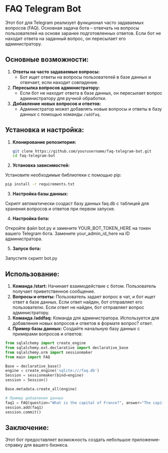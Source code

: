 # FAQ Telegram Bot

Этот бот для Telegram реализует функционал часто задаваемых вопросов (FAQ). Основная задача бота – отвечать на вопросы пользователей на основе заранее подготовленных ответов. Если бот не находит ответа на заданный вопрос, он пересылает его администратору.

## Основные возможности:
1. **Ответы на часто задаваемые вопросы:**
   - Бот ищет ответы на вопросы пользователей в базе данных и отвечает, если находит совпадение.
2. **Пересылка вопросов администратору:**
   - Если бот не находит ответа в базе данных, он пересылает вопрос администратору для ручной обработки.
3. **Добавление новых вопросов и ответов:**
   - Администратор может добавлять новые вопросы и ответы в базу данных с помощью команды `/addfaq`.

## Установка и настройка:
1. **Клонирование репозитория:**
   ```bash
   git clone https://github.com/yourusername/faq-telegram-bot.git
   cd faq-telegram-bot
2. **Установка зависимостей:**

Установите необходимые библиотеки с помощью pip:
   ```bash 
   pip install -r requirements.txt
   ```
3. **Настройка базы данных:**

Скрипт автоматически создаст базу данных faq.db с таблицей для хранения вопросов и ответов при первом запуске.

4. **Настройка бота:**

Откройте файл bot.py и замените YOUR_BOT_TOKEN_HERE на токен вашего Telegram бота.
Замените your_admin_id_here на ID администратора.

5. **Запуск бота:**

Запустите скрипт bot.py
## Использование:

1. **Команда /start:**
Начинает взаимодействие с ботом. Пользователь получает приветственное сообщение.
2. **Вопросы и ответы:**
Пользователь задает вопрос в чат, и бот ищет ответ в базе данных.
Если ответ найден, бот отправляет его пользователю.
Если ответ не найден, бот отправляет вопрос администратору.
3. **Команда /addfaq:**
Команда для администратора. Используется для добавления новых вопросов и ответов в формате вопрос? ответ.
4. **Пример базы данных:**
Создайте начальную базу данных с примерами вопросов и ответов:

```python
from sqlalchemy import create_engine
from sqlalchemy.ext.declarative import declarative_base
from sqlalchemy.orm import sessionmaker
from main import FAQ

Base = declarative_base()
engine = create_engine('sqlite:///faq.db')
Session = sessionmaker(bind=engine)
session = Session()

Base.metadata.create_all(engine)

# Пример добавления данных
faq1 = FAQ(question="What is the capital of France?", answer="The capital of France is Paris.")
session.add(faq1)
session.commit()

```

## Заключение:
Этот бот предоставляет возможность создать небольшое приложение-справку для вашего бизнеса.
